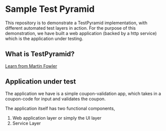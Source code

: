 # Sample Test Pyramid

This repository is to demonstrate a TestPyramid implementation, with different automated test layers in action. For the purpose of this demonstration, we have built a web application (backed by a http service) which is the application under testing. 

## What is TestPyramid?

[Learn from Martin Fowler](https://martinfowler.com/bliki/TestPyramid.html)

## Application under test

The application we have is a simple coupon-validation app, which takes in a coupon-code for input and validates the coupon.

The application itself has two functional components,
1. Web application layer or simply the UI layer
2. Service Layer


